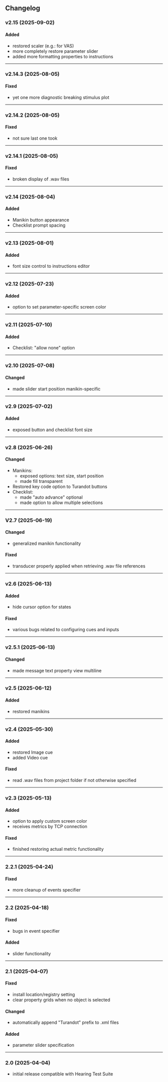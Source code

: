 ## Changelog

### v2.15 (2025-09-02)
#### Added
- restored scaler (e.g.: for VAS)
- more completely restore parameter slider
- added more formatting properties to instructions

---

### v2.14.3 (2025-08-05)
#### Fixed
- yet one more diagnostic breaking stimulus plot

---

### v2.14.2 (2025-08-05)
#### Fixed
- not sure last one took

---

### v2.14.1 (2025-08-05)
#### Fixed
- broken display of .wav files

---

### v2.14 (2025-08-04)
#### Added
- Manikin button appearance
- Checklist prompt spacing

---

### v2.13 (2025-08-01)
#### Added
- font size control to instructions editor

---

### v2.12 (2025-07-23)
#### Added
- option to set parameter-specific screen color

---

### v2.11 (2025-07-10)
#### Added
- Checklist: "allow none" option

---

### v2.10 (2025-07-08)
#### Changed
- made slider start position manikin-specific

---

### v2.9 (2025-07-02)
#### Added
- exposed button and checklist font size

---

### v2.8 (2025-06-26)
#### Changed
- Manikins:
  - exposed options: text size, start position
  - made fill transparent
- Restored key code option to Turandot buttons
- Checklist:
  - made "auto advance" optional
  - made option to allow multiple selections

---

### V2.7 (2025-06-19)
#### Changed
- generalized manikin functionality
#### Fixed
- transducer properly applied when retrieving .wav file references

---

### v2.6 (2025-06-13)
#### Added
- hide cursor option for states
#### Fixed
- various bugs related to configuring cues and inputs

---

### v2.5.1 (2025-06-13)
#### Changed
- made message text property view multiline

---

### v2.5 (2025-06-12)
#### Added
- restored manikins

---

### v2.4 (2025-05-30)
#### Added
- restored Image cue
- added Video cue
#### Fixed
- read .wav files from project folder if not otherwise specified

---

### v2.3 (2025-05-13)
#### Added
- option to apply custom screen color
- receives metrics by TCP connection
#### Fixed
- finished restoring actual metric functionality

---

### 2.2.1 (2025-04-24)
#### Fixed
- more cleanup of events specifier

---

### 2.2 (2025-04-18)
#### Fixed
- bugs in event specifier
#### Added
- slider functionality

---

### 2.1 (2025-04-07)
#### Fixed
- install location/registry setting
- clear property grids when no object is selected
#### Changed
- automatically append "Turandot" prefix to .xml files
#### Added
- parameter slider specification

---

### 2.0 (2025-04-04)
- initial release compatible with Hearing Test Suite

